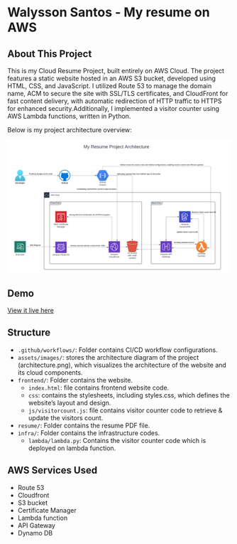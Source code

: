 # Walysson Santos - My resume on AWS
## About This Project 
This is my Cloud Resume Project, built entirely on AWS Cloud. The project features a static website hosted in an AWS S3 bucket, developed using HTML, CSS, and JavaScript. I utilized Route 53 to manage the domain name, ACM to secure the site with SSL/TLS certificates, and CloudFront for fast content delivery, with automatic redirection of HTTP traffic to HTTPS for enhanced security.Additionally, I implemented a visitor counter using AWS Lambda functions, written in Python.

Below is my project architecture overview:

![architecture](./assets/images/architecture.png)

## Demo

[View it live here](https://www.walyssonsantos.com)

## Structure

- `.github/workflows/`: Folder contains CI/CD workflow configurations.
- `assets/images/`: stores the architecture diagram of the project (architecture.png), which visualizes the architecture of the website and its cloud components.
- `frontend/`: Folder contains the website.
    - `index.html`: file contains frontend website code.
    - `css`: contains the stylesheets, including styles.css, which defines the website’s layout and design.
    - `js/visitorcount.js`: file contains visitor counter code to retrieve & update the visitors count.
- `resume/`: Folder contains the resume PDF file.
- `infra/`: Folder contains the infrastructure codes.
    - `lambda/lambda.py`: Contains the visitor counter code which is deployed on lambda function.

## AWS Services Used
- Route 53
- Cloudfront
- S3 bucket
- Certificate Manager
- Lambda function
- API Gateway
- Dynamo DB
